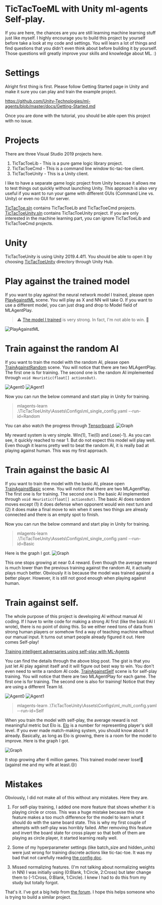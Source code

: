 # TicTacToeML with Unity ml-agents Self-play.
If you are here, the chances are you are still learning machine learning stuff just like myself. I highly encourage you to build this project by yourself before take a look at my code and settings. You will learn a lot of things and find questions that you didn't even think about before building it by yourself. Those questions will greatly improve your skills and knowledge about ML. :)

# Settings
Alright first thing is first. Please follow Getting Started page in Unity and make it sure you can play and train the example project.

https://github.com/Unity-Technologies/ml-agents/blob/master/docs/Getting-Started.md

Once you are done with the tutorial, you should be able open this project with no issue.

# Projects
There are three Visual Studio 2019 projects here.

1. TicTacToeLib - This is a pure game logic library project.
2. TicTacToeCmd - This is a command line window tic-tac-toe client.
3. TicTacToeUnity - This is a Unity client.

I like to have a separate game logic project from Unity because it allows me to test things out quickly without launching Unity. This approach is also very useful if you want to run your game with different GUIs (Command Line vs. Unity) or even no GUI for server.  

[TicTacToe.sln](./TicTacToe.sln) contains TicTacToeLib and TicTacToeCmd projects. [TicTacToeUnity.sln](./TicTacToeUnity/TicTacToeUnity.sln) contains TicTacToeUnity project. If you are only interested in the machine learning part, you can ignore TicTacToeLib and TicTacToeCmd projects.

# Unity
TicTacToeUnity is using Unity 2019.4.4f1. You should be able to open it by choosing [TicTacToeUnity](./TicTacToeUnity) directory through Unity Hub.

# Play against the trained model
If you want to play against the neural network model I trained, please open [PlayAgainstML](./TicTacToeUnity/Assets/Scenes/PlayAgainstML.unity) scene. You will play as X and NN will take O. If you want to use a different model, you can just drag and drop to Model field of MLAgentPlay.

> :warning: [The model I trained](./TicTacToeUnity/Assets/NNModels/TicTacToeSelfPlay.nn) is very strong. In fact, I'm not able to win. 😬

![PlayAgainstML](Images/PlayAgainstML.PNG)

# Train against the random AI
If you want to train the model with the random AI, please open [TrainAgainstRandom](./TicTacToeUnity/Assets/Scenes/TrainAgainstRandom.unity) scene. You will notice that there are two MLAgentPlay. The first one is for training. The second one is the random AI implemented through `void Heuristic(float[] actionsOut)`. 

![Agent0](Images/TrainAgainstRandom_Agent0.PNG) 
![Agent1](Images/TrainAgainstRandom_Agent1.PNG)

Now you can run the below command and start play in Unity for training.
> mlagents-learn .\TicTacToeUnity\Assets\Configs\ml_single_config.yaml --run-id=Random

You can also watch the progress through [Tensorboard](https://github.com/Unity-Technologies/ml-agents/blob/master/docs/Using-Tensorboard.md).
![Graph](Images/TrainAgainstRandomEnvironment.PNG)

My reward system is very simple. Win(1), Tie(0) and Lose(-1). As you can see, it quickly reached to near 1. But do not expect this model will play well. Even though it learns pretty well to beat the random AI, it is really bad at playing against human. This was my first approach.

# Train against the basic AI
If you want to train the model with the basic AI, please open [TrainAgainstBasic](./TicTacToeUnity/Assets/Scenes/TrainAgainstBasic.unity) scene. You will notice that there are two MLAgentPlay. The first one is for training. The second one is the basic AI implemented through `void Heuristic(float[] actionsOut)`. The basic AI does random moves except (1) it does defense when opponent would win next turn and (2) it does make a final move to win when it sees two things are already connected and there is an empty spot to finish. 

Now you can run the below command and start play in Unity for training.
> mlagents-learn .\TicTacToeUnity\Assets\Configs\ml_single_config.yaml --run-id=Basic

Here is the graph I got.
![Graph](Images/TrainAgainstBasicEnvironment.PNG)

This one stops growing at near 0.4 reward. Even though the average reward is much lower than the previous training against the random AI, it actually plays much better. Obviously it is because the model was trained against a better player. However, it is still not good enough when playing against human.

# Train against self.
The whole purpose of this project is developing AI without manual AI coding. If I have to write code for making a strong AI first (like the basic AI I wrote), there is no point of doing this. So we either need tons of data from strong human players or somehow find a way of teaching machine without our manual input. It turns out smart people already figured it out. Here comes Self-play!

[Training intelligent adversaries using self-play with ML-Agents](https://blogs.unity3d.com/2020/02/28/training-intelligent-adversaries-using-self-play-with-ml-agents/)

You can find the details through the above blog post. The gist is that you just let AI play against itself and it will figure out best way to win. You don't even need to write a random AI code. [TrainAgainstSelf](./TicTacToeUnity/Assets/Scenes/TrainAgainstSelf.unity) scene is for self-play training. You will notice that there are two MLAgentPlay for each game. The first one is for training. The second one is also for training! Notice that they are using a different Team Id.

![Agent0](Images/TrainAgainstSelf_Agent0.PNG) 
![Agent1](Images/TrainAgainstSelf_Agent1.PNG)

> mlagents-learn .\TicTacToeUnity\Assets\Configs\ml_multi_config.yaml --run-id=Self

When you train the model with self-play, the average reward is not meaningful metric but Elo is. [Elo](https://en.wikipedia.org/wiki/Elo_rating_system) is a number for representing player's skill level. If you ever made match-making system, you should know about it already. Basically, as long as Elo is growing, there is a room for the model to improve. Here is the graph I got.

![Graph](Images/EloGraph.PNG)

It stop growing after 6 million games. This trained model never lose!:triumph: (against me and my wife at least.:cry:)

# Mistakes
Obviously, I did not make all of this without any mistakes. Here they are.

1. For self-play training, I added one more feature that shows whether it is playing circle or cross. This was a huge mistake because this one feature makes a too much difference for the model to learn what it should do with the same board state. This is why my first couple of attempts with self-play was horribly failed. After removing this feature and invert the board state for cross player so that both of them are playing as circle player, it started learning really well.

2. Some of my hyperparameter settings (like batch_size and hidden_units) were just wrong for training discrete actions like tic-tac-toe. It was my bad that not carefully reading [the config doc](https://github.com/Unity-Technologies/ml-agents/blob/release_5_docs/docs/Training-Configuration-File.md). 

3. Missed normalizing features. (I'm not talking about normalizing weights in NN) I was initially using (0:Blank, 1:Circle, 2:Cross) but later change them to (-1:Cross, 0:Blank, 1:Circle). I knew I had to do this from my study but totally forgot. 

That's it. I've got a big help from [the forum](https://forum.unity.com/threads/tictactoe-with-self-play.945560/). I hope this helps someone who is trying to build a similar project.
